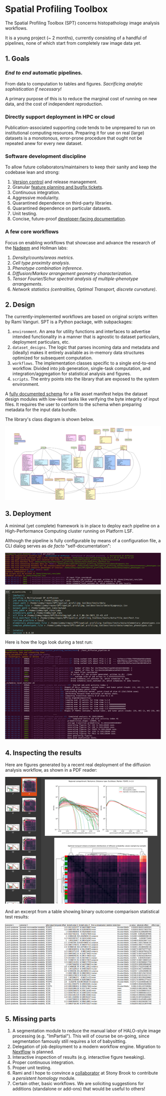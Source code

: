 # Spatial Profiling Toolbox

The Spatial Profiling Toolbox (SPT) concerns histopathology image analysis workflows.

It is a young project (~ 2 months), currently consisting of a handful of pipelines, none of which start from completely raw image data yet.

## 1. Goals

### *End to end* automatic pipelines.

From data to computation to tables and figures. *Sacrificing analytic sophistication if necessary!*

A primary purpose of this is to reduce the marginal cost of running on new data, and the cost of independent reproduction.

### Directly support deployment in HPC or cloud

Publication-associated supporting code tends to be unprepared to run on institutional computing resources. Preparing it for use on real (large) datasets is a monotonous, error-prone procedure that ought not be repeated anew for every new dataset.

### Software development discipline

To allow future collaborators/maintainers to keep their sanity and keep the codebase lean and strong:

1. [Version control](https://github.com/nadeemlab/SPT) and release management.
2. Granular [feature planning and bugfix tickets](https://github.com/nadeemlab/SPT/issues).
2. Continuous integration.
3. Aggressive modularity.
4. Quarantined dependence on third-party libraries.
5. Quarantined dependence on particular datasets.
6. Unit testing.
7. Concise, future-proof [developer-facing documentation](_build/html/spatial_profiling_toolbox.html).

### A few core workflows

Focus on enabling workflows that showcase and advance the research of the [Nadeem](https://nadeemlab.org/) and Hollman labs:

1. *Density/counts/areas metrics*.
2. *Cell type proximity analysis*.
3. *Phenotype combination inference*.
4. *Diffusion/Markov arrangement geometry characterization*.
5. *Tensor Fourier/Schur spectral analysis of multiple-phenotype arrangements*.
6. *Network statistics (centralities, Optimal Transport, discrete curvature)*.

## 2. Design

The currently-implemented workflows are based on original scripts written by Rami Vanguri. SPT is a Python package, with subpackages:

1. `environment`. An area for utility functions and interfaces to advertise intended functionality in a manner that is agnostic to dataset particulars, deployment particulars, etc.
2. `dataset_designs`. The logic that parses incoming data and metadata and (ideally) makes it entirely available as in-memory data structures optimized for subsequent computation.
3. `workflows`. The implementation classes specific to a single end-to-end workflow. Divided into job generation, single-task computation, and integration/aggregation for statistical analysis and figures.
4. `scripts`. The entry points into the library that are exposed to the system environment.

A [fully documented schema](https://github.com/nadeemlab/SPT/blob/main/schemas/file_manifest_specification_v0.5.md) for a file asset manifest helps the dataset design modules with low-level tasks like verifying the byte integrity of input files. It requires the user to conform to the schema when preparing metadata for the input data bundle.

The library's class diagram is shown below.

![class diagram](class_diagram_labelled.png)

## 3. Deployment

A minimal (yet complete) framework is in place to deploy each pipeline on a High-Performance Computing cluster running on Platform LSF.

Although the pipeline is fully configurable by means of a configuration file, a CLI dialog serves as *de facto* "self-documentation":

![config script](config_script.png)

![config file](config_file.png)

Here is how the logs look during a test run:

![test run](run_logs.png)

## 4. Inspecting the results

Here are figures generated by a recent real deployment of the diffusion analysis workflow, as shown in a PDF reader:

![figures example](figures_example.png)

And an excerpt from a table showing binary outcome comparison statistical test results:

![test results](test_results.png)

## 5. Missing parts

1. A segmentation module to reduce the manual labor of HALO-style image processing (e.g. "ImPartial"). This will of course be on-going, since segmentation famously still requires a lot of babysitting.
2. Delegation of job deployment to a modern workflow engine. Migration to [Nextflow](https://www.nextflow.io/) is planned.
3. Interactive inspection of results (e.g. interactive figure tweaking).
4. Proper continuous integration.
5. Proper unit testing.
6. Rami and I hope to convince a [collaborator](https://bmi.stonybrookmedicine.edu/people/chao_chen) at Stony Brook to contribute a *persistent homology* module.
7. Certain other, basic workflows. We are soliciting suggestions for additions (standalone or add-ons) that would be useful to others!
